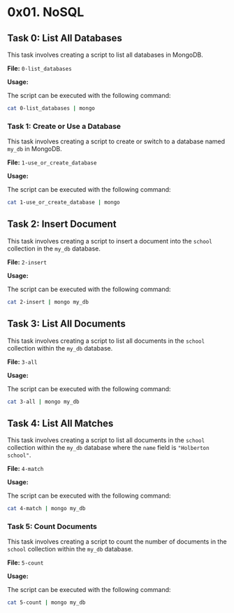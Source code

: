 # 0x01. NoSQL

## Task 0: List All Databases

This task involves creating a script to list all databases in MongoDB.

**File:** `0-list_databases`

**Usage:**

The script can be executed with the following command:

```bash
cat 0-list_databases | mongo
```

### Task 1: Create or Use a Database

This task involves creating a script to create or switch to a database named `my_db` in MongoDB.

**File:** `1-use_or_create_database`

**Usage:**

The script can be executed with the following command:

```bash
cat 1-use_or_create_database | mongo
```

## Task 2: Insert Document

This task involves creating a script to insert a document into the `school` collection in the `my_db` database.

**File:** `2-insert`

**Usage:**

The script can be executed with the following command:

```bash
cat 2-insert | mongo my_db
```

## Task 3: List All Documents

This task involves creating a script to list all documents in the `school` collection within the `my_db` database.

**File:** `3-all`

**Usage:**

The script can be executed with the following command:

```bash
cat 3-all | mongo my_db
```

## Task 4: List All Matches

This task involves creating a script to list all documents in the `school` collection within the `my_db` database where the `name` field is `"Holberton school"`.

**File:** `4-match`

**Usage:**

The script can be executed with the following command:

```bash
cat 4-match | mongo my_db
```

### Task 5: Count Documents

This task involves creating a script to count the number of documents in the `school` collection within the `my_db` database.

**File:** `5-count`

**Usage:**

The script can be executed with the following command:

```bash
cat 5-count | mongo my_db
```
